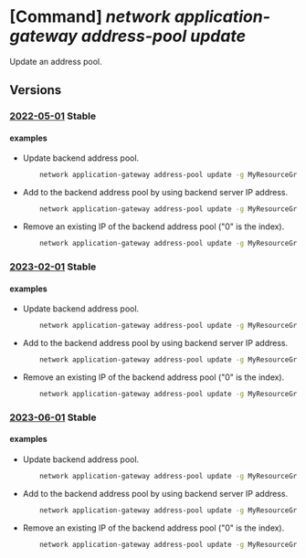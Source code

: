 # [Command] _network application-gateway address-pool update_

Update an address pool.

## Versions

### [2022-05-01](/Resources/mgmt-plane/L3N1YnNjcmlwdGlvbnMve30vcmVzb3VyY2Vncm91cHMve30vcHJvdmlkZXJzL21pY3Jvc29mdC5uZXR3b3JrL2FwcGxpY2F0aW9uZ2F0ZXdheXMve30=/2022-05-01.xml) **Stable**

<!-- mgmt-plane /subscriptions/{}/resourcegroups/{}/providers/microsoft.network/applicationgateways/{} 2022-05-01 properties.backendAddressPools[] -->

#### examples

- Update backend address pool.
    ```bash
        network application-gateway address-pool update -g MyResourceGroup --gateway-name MyAppGateway -n MyAddressPool --servers 10.0.0.4 10.0.0.5 10.0.0.6
    ```

- Add to the backend address pool by using backend server IP address.
    ```bash
        network application-gateway address-pool update -g MyResourceGroup --gateway-name MyAppGateway -n MyAddressPool --add backendAddresses ipAddress=10.0.0.4
    ```

- Remove an existing IP of the backend address pool ("0" is the index).
    ```bash
        network application-gateway address-pool update -g MyResourceGroup --gateway-name MyAppGateway -n MyAddressPool --remove backendAddresses 0
    ```

### [2023-02-01](/Resources/mgmt-plane/L3N1YnNjcmlwdGlvbnMve30vcmVzb3VyY2Vncm91cHMve30vcHJvdmlkZXJzL21pY3Jvc29mdC5uZXR3b3JrL2FwcGxpY2F0aW9uZ2F0ZXdheXMve30=/2023-02-01.xml) **Stable**

<!-- mgmt-plane /subscriptions/{}/resourcegroups/{}/providers/microsoft.network/applicationgateways/{} 2023-02-01 properties.backendAddressPools[] -->

#### examples

- Update backend address pool.
    ```bash
        network application-gateway address-pool update -g MyResourceGroup --gateway-name MyAppGateway -n MyAddressPool --servers 10.0.0.4 10.0.0.5 10.0.0.6
    ```

- Add to the backend address pool by using backend server IP address.
    ```bash
        network application-gateway address-pool update -g MyResourceGroup --gateway-name MyAppGateway -n MyAddressPool --add backendAddresses ipAddress=10.0.0.4
    ```

- Remove an existing IP of the backend address pool ("0" is the index).
    ```bash
        network application-gateway address-pool update -g MyResourceGroup --gateway-name MyAppGateway -n MyAddressPool --remove backendAddresses 0
    ```

### [2023-06-01](/Resources/mgmt-plane/L3N1YnNjcmlwdGlvbnMve30vcmVzb3VyY2Vncm91cHMve30vcHJvdmlkZXJzL21pY3Jvc29mdC5uZXR3b3JrL2FwcGxpY2F0aW9uZ2F0ZXdheXMve30=/2023-06-01.xml) **Stable**

<!-- mgmt-plane /subscriptions/{}/resourcegroups/{}/providers/microsoft.network/applicationgateways/{} 2023-06-01 properties.backendAddressPools[] -->

#### examples

- Update backend address pool.
    ```bash
        network application-gateway address-pool update -g MyResourceGroup --gateway-name MyAppGateway -n MyAddressPool --servers 10.0.0.4 10.0.0.5 10.0.0.6
    ```

- Add to the backend address pool by using backend server IP address.
    ```bash
        network application-gateway address-pool update -g MyResourceGroup --gateway-name MyAppGateway -n MyAddressPool --add backendAddresses ipAddress=10.0.0.4
    ```

- Remove an existing IP of the backend address pool ("0" is the index).
    ```bash
        network application-gateway address-pool update -g MyResourceGroup --gateway-name MyAppGateway -n MyAddressPool --remove backendAddresses 0
    ```
